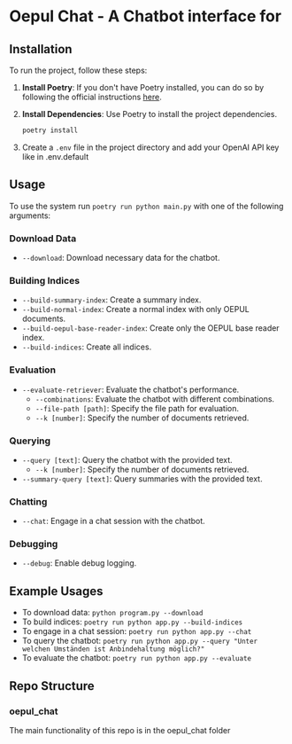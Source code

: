 # Oepul Chat - A Chatbot interface for 

## Installation

To run the project, follow these steps:

1. **Install Poetry**: If you don't have Poetry installed, you can do so by following the official instructions [here](https://python-poetry.org/docs/).

2. **Install Dependencies**: Use Poetry to install the project dependencies.

    ```bash
    poetry install
    ```

3. Create a `.env` file in the project directory and add your OpenAI API key like in .env.default


## Usage

To use the system run `poetry run python main.py` with one of the following arguments:

### Download Data
- `--download`: Download necessary data for the chatbot.

### Building Indices
- `--build-summary-index`: Create a summary index.
- `--build-normal-index`: Create a normal index with only OEPUL documents. 
- `--build-oepul-base-reader-index`: Create only the OEPUL base reader index.
- `--build-indices`: Create all indices.

### Evaluation
- `--evaluate-retriever`: Evaluate the chatbot's performance.
  - `--combinations`: Evaluate the chatbot with different combinations.
  - `--file-path [path]`: Specify the file path for evaluation.
  - `--k [number]`: Specify the number of documents retrieved.

### Querying
- `--query [text]`: Query the chatbot with the provided text.
  - `--k [number]`: Specify the number of documents retrieved.
- `--summary-query [text]`: Query summaries with the provided text.

### Chatting
- `--chat`: Engage in a chat session with the chatbot.

### Debugging
- `--debug`: Enable debug logging.

## Example Usages
- To download data: `python program.py --download`
- To build indices: `poetry run python app.py --build-indices`
- To engage in a chat session: `poetry run python app.py --chat`
- To query the chatbot: `poetry run python app.py --query "Unter welchen Umständen ist Anbindehaltung möglich?"`
- To evaluate the chatbot: `poetry run python app.py --evaluate`

## Repo Structure

### oepul_chat 

The main functionality of this repo is in the oepul_chat folder